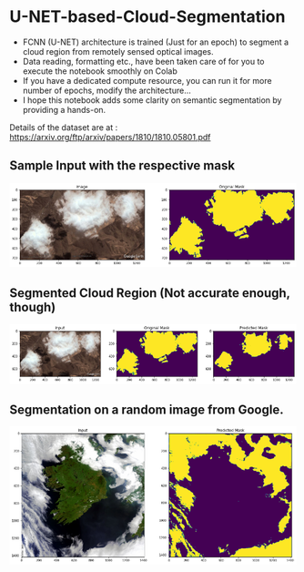 # U-NET-based-Cloud-Segmentation
 * FCNN (U-NET) architecture is trained (Just for an epoch) to segment a cloud region from remotely sensed optical images.<br>
 * Data reading, formatting etc., have been taken care of for you to execute the notebook smoothly on Colab <br>
 * If you have a dedicated compute resource, you can run it for more number of epochs, modify the architecture...
 * I hope this notebook adds some clarity on semantic segmentation by providing a hands-on.

Details of the dataset are at : https://arxiv.org/ftp/arxiv/papers/1810/1810.05801.pdf

## Sample Input with the respective mask
![alt text](https://github.com/Arunprakash-A/U-NET-based-Cloud-Segmentation/blob/main/images/img_mask.png "Sample Image")

## Segmented Cloud Region (Not accurate enough, though)
![alt text](https://github.com/Arunprakash-A/U-NET-based-Cloud-Segmentation/blob/main/images/img_mask_pred.png "Predicted Cloud region")

## Segmentation on a random image from Google.
![alt text](https://github.com/Arunprakash-A/U-NET-based-Cloud-Segmentation/blob/main/images/unseen.png "Predicted Cloud region")
